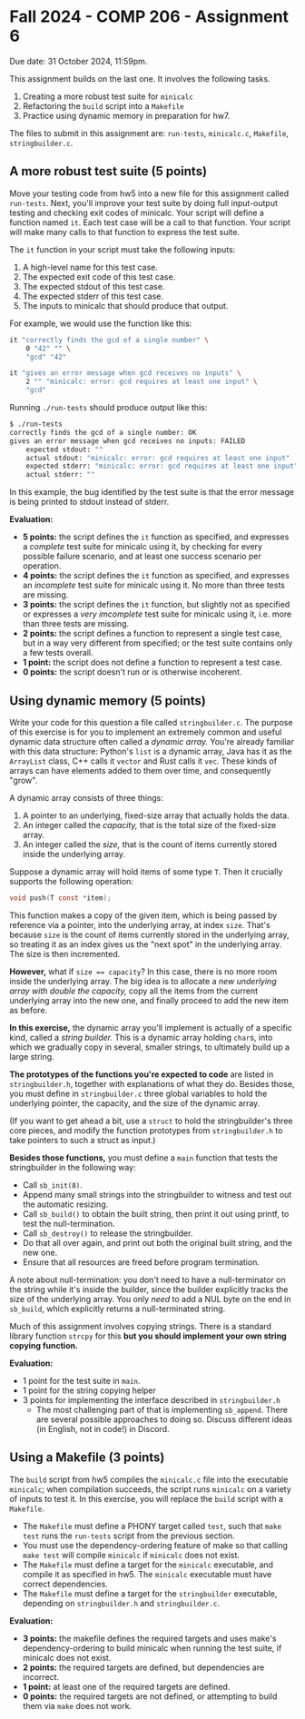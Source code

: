 # Fall 2024 - COMP 206 - Assignment 6

Due date: 31 October 2024, 11:59pm.

This assignment builds on the last one. It involves the following tasks.

1. Creating a more robust test suite for `minicalc`
2. Refactoring the `build` script into a `Makefile`
3. Practice using dynamic memory in preparation for hw7.

The files to submit in this assignment are: `run-tests`, `minicalc.c`, `Makefile`,
`stringbuilder.c`.

## A more robust test suite (5 points)

Move your testing code from hw5 into a new file for this assignment called `run-tests`.
Next, you'll improve your test suite by doing full input-output testing and checking exit codes of
minicalc. Your script will define a function named `it`. Each test case will be a call to that
function. Your script will make many calls to that function to express the test suite.

The `it` function in your script must take the following inputs:

1. A high-level name for this test case.
2. The expected exit code of this test case.
3. The expected stdout of this test case.
4. The expected stderr of this test case.
5. The inputs to minicalc that should produce that output.

For example, we would use the function like this:

```bash
it "correctly finds the gcd of a single number" \
    0 "42" "" \
    "gcd" "42"

it "gives an error message when gcd receives no inputs" \
    2 "" "minicalc: error: gcd requires at least one input" \
    "gcd"
```

Running `./run-tests` should produce output like this:

```bash
$ ./run-tests
correctly finds the gcd of a single number: OK
gives an error message when gcd receives no inputs: FAILED
    expected stdout: ""
    actual stdout: "minicalc: error: gcd requires at least one input"
    expected stderr: "minicalc: error: gcd requires at least one input"
    actual stderr: ""
```

In this example, the bug identified by the test suite is that the error message is being printed to
stdout instead of stderr.

**Evaluation:**

- **5 points:** the script defines the `it` function as specified, and expresses a _complete_ test
  suite for minicalc using it, by checking for every possible failure scenario, and at least one
  success scenario per operation.
- **4 points:** the script defines the `it` function as specified, and expresses an _incomplete_
  test suite for minicalc using it. No more than three tests are missing.
- **3 points:** the script defines the `it` function, but slightly not as specified or expresses a
  _very imcomplete_ test suite for minicalc using it, i.e. more than three tests are missing.
- **2 points:** the script defines a function to represent a single test case, but in a way very
  different from specified; or the test suite contains only a few tests overall.
- **1 point:** the script does not define a function to represent a test case.
- **0 points:** the script doesn't run or is otherwise incoherent.

## Using dynamic memory (5 points)

Write your code for this question a file called `stringbuilder.c`. The purpose of this exercise is
for you to implement an extremely common and useful dynamic data structure often called a _dynamic
array._ You're already familiar with this data structure: Python's `list` is a dynamic array, Java
has it as the `ArrayList` class, C++ calls it `vector` and Rust calls it `vec`. These kinds of
arrays can have elements added to them over time, and consequently "grow".

A dynamic array consists of three things:

1. A pointer to an underlying, fixed-size array that actually holds the data.
2. An integer called the _capacity,_ that is the total size of the fixed-size array.
3. An integer called the _size,_ that is the count of items currently stored inside the underlying
   array.

Suppose a dynamic array will hold items of some type `T`. Then it crucially supports the
following operation:

```c
void push(T const *item);
```

This function makes a copy of the given item, which is being passed by reference via a pointer,
into the underlying array, at index `size`. That's because `size` is the count of items currently
stored in the underlying array, so treating it as an index gives us the "next spot" in the
underlying array. The size is then incremented.

**However,** what if `size == capacity`? In this case, there is no more room inside the underlying
array. The big idea is to allocate a _new underlying array with double the capacity,_ copy all the
items from the current underlying array into the new one, and finally proceed to add the new item
as before.

**In this exercise,** the dynamic array you'll implement is actually of a specific kind, called a
_string builder._ This is a dynamic array holding `char`s, into which we gradually copy in several,
smaller strings, to ultimately build up a large string.

**The prototypes of the functions you're expected to code** are listed in `stringbuilder.h`,
together with explanations of what they do. Besides those, you must define in `stringbuilder.c`
three global variables to hold the underlying pointer, the capacity, and the size of the dynamic
array.

(If you want to get ahead a bit, use a `struct` to hold the stringbuilder's three core pieces, and
modify the function prototypes from `stringbuilder.h` to take pointers to such a struct as input.)

**Besides those functions,** you must define a `main` function that tests the stringbuilder in the
following way:
- Call `sb_init(8)`.
- Append many small strings into the stringbuilder to witness and test out the automatic resizing.
- Call `sb_build()` to obtain the built string, then print it out using printf, to test the
  null-termination.
- Call `sb_destroy()` to release the stringbuilder.
- Do that all over again, and print out both the original built string, and the new one.
- Ensure that all resources are freed before program termination.

A note about null-termination: you don't need to have a null-terminator on the string while it's
inside the builder, since the builder explicitly tracks the size of the underlying array. You only
_need_ to add a NUL byte on the end in `sb_build`, which explicitly returns a null-terminated
string.

Much of this assignment involves copying strings. There is a standard library function `strcpy` for
this **but you should implement your own string copying function.**

**Evaluation:**
- 1 point for the test suite in `main`.
- 1 point for the string copying helper
- 3 points for implementing the interface described in `stringbuilder.h`
    - The most challenging part of that is implementing `sb_append`. There are several possible
      approaches to doing so. Discuss different ideas (in English, not in code!) in Discord.

## Using a Makefile (3 points)

The `build` script from hw5 compiles the `minicalc.c` file into the executable `minicalc`; when
compilation succeeds, the script runs `minicalc` on a variety of inputs to test it. In this
exercise, you will replace the `build` script with a `Makefile`.

- The `Makefile` must define a PHONY target called `test`, such that `make test` runs the
  `run-tests` script from the previous section.
- You must use the dependency-ordering feature of make so that calling `make test` will compile
  `minicalc` if `minicalc` does not exist.
- The `Makefile` must define a target for the `minicalc` executable, and compile it as specified in
  hw5. The `minicalc` executable must have correct dependencies.
- The `Makefile` must define a target for the `stringbuilder` executable, depending on
  `stringbuilder.h` and `stringbuilder.c`.

**Evaluation:**

- **3 points:** the makefile defines the required targets and uses make's dependency-ordering to
  build minicalc when running the test suite, if minicalc does not exist.
- **2 points:** the required targets are defined, but dependencies are incorrect.
- **1 point:** at least one of the required targets are defined.
- **0 points:** the required targets are not defined, or attempting to build them via `make` does
  not work.
